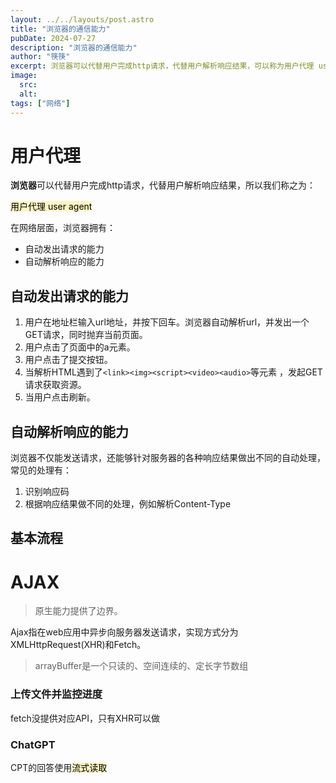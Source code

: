 ```yaml
---
layout: ../../layouts/post.astro
title: "浏览器的通信能力"
pubDate: 2024-07-27
description: "浏览器的通信能力"
author: "筷筷"
excerpt: 浏览器可以代替用户完成http请求，代替用户解析响应结果，可以称为用户代理 user agent。简单写写
image:
  src: 
  alt: 
tags: ["网络"]
---
```



# 用户代理

**浏览器**可以代替用户完成http请求，代替用户解析响应结果，所以我们称之为：

<mark style="background: #FFF3A3A6;">用户代理 user agent</mark>

在网络层面，浏览器拥有：

- 自动发出请求的能力
- 自动解析响应的能力

## 自动发出请求的能力

 1. 用户在地址栏输入url地址，并按下回车。浏览器自动解析url，并发出一个GET请求，同时抛弃当前页面。
 2. 用户点击了页面中的a元素。
 3. 用户点击了提交按钮。
 4. 当解析HTML遇到了`<link><img><script><video><audio>`等元素 ，发起GET请求获取资源。
 5. 当用户点击刷新。

## 自动解析响应的能力

浏览器不仅能发送请求，还能够针对服务器的各种响应结果做出不同的自动处理，常见的处理有：

1. 识别响应码   
2. 根据响应结果做不同的处理，例如解析Content-Type

## 基本流程

# AJAX

> 原生能力提供了边界。

Ajax指在web应用中异步向服务器发送请求，实现方式分为XMLHttpRequest(XHR)和Fetch。

> arrayBuffer是一个只读的、空间连续的、定长字节数组


### 上传文件并监控进度

fetch没提供对应API，只有XHR可以做

### ChatGPT

CPT的回答使用<mark style="background: #FFF3A3A6;">流式读取</mark>
